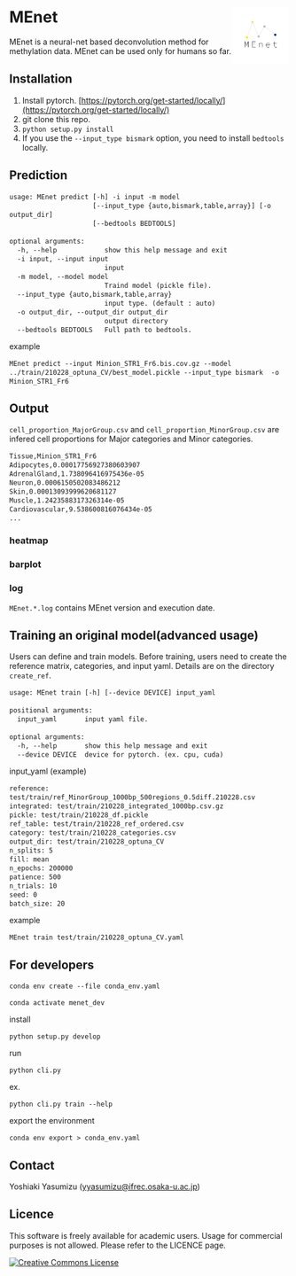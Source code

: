 # MEnet <img src="./img/MEnet.png" width="20%" align="right" />

MEnet is a neural-net based deconvolution method for methylation data. MEnet can be used only for humans so far.

## Installation

1. Install pytorch. [https://pytorch.org/get-started/locally/](https://pytorch.org/get-started/locally/)
2. git clone this repo.
3. `python setup.py install`
4. If you use the `--input_type bismark` option, you need to install `bedtools` locally.

## Prediction

```
usage: MEnet predict [-h] -i input -m model
                     [--input_type {auto,bismark,table,array}] [-o output_dir]
                     [--bedtools BEDTOOLS]

optional arguments:
  -h, --help            show this help message and exit
  -i input, --input input
                        input
  -m model, --model model
                        Traind model (pickle file).
  --input_type {auto,bismark,table,array}
                        input type. (default : auto)
  -o output_dir, --output_dir output_dir
                        output directory
  --bedtools BEDTOOLS   Full path to bedtools.
```

example

```
MEnet predict --input Minion_STR1_Fr6.bis.cov.gz --model ../train/210228_optuna_CV/best_model.pickle --input_type bismark  -o Minion_STR1_Fr6
```

## Output

`cell_proportion_MajorGroup.csv` and `cell_proportion_MinorGroup.csv` are infered cell proportions for Major categories and Minor categories.

```
Tissue,Minion_STR1_Fr6
Adipocytes,0.00017756927380603907
AdrenalGland,1.738096416975436e-05
Neuron,0.0006150502083486212
Skin,0.00013093999620681127
Muscle,1.2423588317326314e-05
Cardiovascular,9.538600816076434e-05
...
```

### heatmap

### barplot

### log

`MEnet.*.log` contains MEnet version and execution date.

## Training an original model(advanced usage)

Users can define and train models. Before training, users need to create the reference matrix, categories, and input yaml. Details are on the directory `create_ref`.

```
usage: MEnet train [-h] [--device DEVICE] input_yaml

positional arguments:
  input_yaml       input yaml file.

optional arguments:
  -h, --help       show this help message and exit
  --device DEVICE  device for pytorch. (ex. cpu, cuda)
```

input_yaml (example)

```
reference: test/train/ref_MinorGroup_1000bp_500regions_0.5diff.210228.csv
integrated: test/train/210228_integrated_1000bp.csv.gz
pickle: test/train/210228_df.pickle
ref_table: test/train/210228_ref_ordered.csv
category: test/train/210228_categories.csv
output_dir: test/train/210228_optuna_CV
n_splits: 5
fill: mean
n_epochs: 200000
patience: 500
n_trials: 10
seed: 0
batch_size: 20
```

example 

```
MEnet train test/train/210228_optuna_CV.yaml 
```

## For developers

```
conda env create --file conda_env.yaml
```

```
conda activate menet_dev
```

install 

```
python setup.py develop
```

run 

```
python cli.py
```

ex.

```
python cli.py train --help
```

export the environment

```
conda env export > conda_env.yaml
```

## Contact

Yoshiaki Yasumizu ([yyasumizu@ifrec.osaka-u.ac.jp](yyasumizu@ifrec.osaka-u.ac.jp))

## Licence

This software is freely available for academic users. Usage for commercial purposes is not allowed. Please refer to the LICENCE page.

<a rel="license" href="http://creativecommons.org/licenses/by-nc/4.0/"><img alt="Creative Commons License" style="border-width:0" src="https://i.creativecommons.org/l/by-nc/4.0/88x31.png" /></a>
